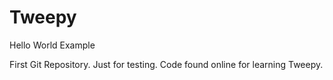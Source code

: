 # Tweepy
Hello World Example

First Git Repository. Just for testing. Code found online for learning Tweepy. 
